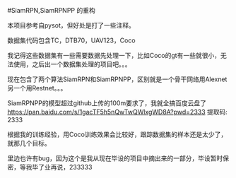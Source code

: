 #SiamRPN,SiamRPNPP 的重构

本项目参考自pysot，但好处是打了一些注释。

数据集代码包含TC，DTB70，UAV123，Coco

我记得这些数据集有一些需要数据先处理一下，比如Coco的gt有一些就很小，无法使用，之后出一个数据集处理的项目吧。。。

现在包含了两个算法SiamRPN和SiamRPNPP，区别就是一个骨干网络用Alexnet另一个用Restnet。。。

SiamRPNPP的模型超过github上传的100m要求了，我就全搞百度云盘了 https://pan.baidu.com/s/1gacTF5h5nQwTwQWlxgWD8A?pwd=2333 提取码: 2333 

根据我的训练经验，用Coco训练效果会比较好，跟踪数据集的样本还是太少了，就那几个目标。

里边也许有bug，因为这个是我从现在毕设的项目中摘出来的一部分，毕设暂时保密，等我毕了业再说，233333

